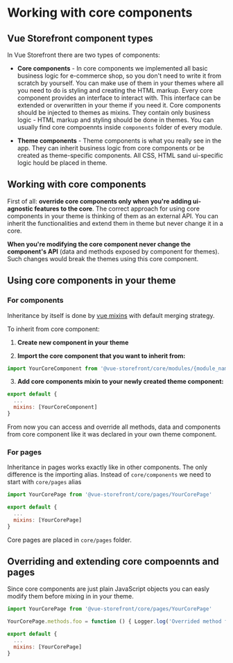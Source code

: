 # Working with core components

## Vue Storefront component types

In Vue Storefront there are two types of components:

- **Core components**  - In core components we implemented all basic business logic for e-commerce shop, so you don't need to write it from scratch by yourself. You can make use of them in your themes where all you need to do is styling and creating the HTML markup. Every core component provides an interface to interact with. This interface can be extended or overwritten in your theme if you need it. Core components should be injected to themes as mixins. They contain only business logic - HTML markup and styling should be done in themes. You can usually find core compoennts inside `components` folder of every module.

- **Theme components**  - Theme components is what you really see in the app. They can inherit business logic from core components or be created as theme-specific components. All CSS, HTML sand ui-specific logic hould be placed in theme. 

## Working with core components

First of all: **override core components only when you're adding ui-agnostic features to the core**. The correct approach for using core components in your theme is thinking of them as an external API. You can inherit the functionalities and extend them in theme but never change it in a core.

**When you're modifying the core component never change the component's API** (data and methods exposed by component for themes). Such changes would break the themes using this core component.


## Using core components in your theme

### For components

Inheritance by itself is done by [vue mixins](https://vuejs.org/v2/guide/mixins.html) with default merging strategy.

To inherit from core component:

1. **Create new component in your theme**

2. **Import the core component that you want to inherit from:**

```js
import YourCoreComponent from '@vue-storefront/core/modules/{module_name}/YourCoreComponent';
```

3. **Add core components mixin to your newly created theme component:**

```js
export default {
  ...
  mixins: [YourCoreComponent]
}
```

From now you can access and override all methods, data and components from core component like it was declared in your own theme component.

### For pages

Inheritance in pages works exactly like in other components. The only difference is the importing alias. Instead of `core/components` we need to start with `core/pages` alias

```js
import YourCorePage from '@vue-storefront/core/pages/YourCorePage'

export default {
  ...
  mixins: [YourCorePage]
}
```

Core pages are placed in `core/pages` folder.

## Overriding and extending core compoennts and pages

Since core components are just plain JavaScript objects you can easly modify them before mixing in in your theme.

```js
import YourCorePage from '@vue-storefront/core/pages/YourCorePage'

YourCorePage.methods.foo = function () { Logger.log('Overrided method foo')()

export default {
  ...
  mixins: [YourCorePage]
}
```
